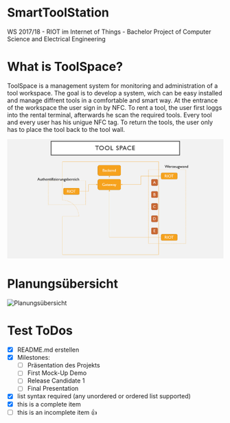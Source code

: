 # SmartToolStation
  
WS 2017/18 - RIOT im Internet of Things - Bachelor Project of Computer Science and Electrical Engineering 
   
# What is ToolSpace?
  
ToolSpace is a management system for monitoring and administration of a tool workspace.
The goal is to develop a system, wich can be easy installed and manage diffrent tools in a comfortable and smart way.
At the entrance of the workspace the user sign in by NFC. To rent a tool, the user first loggs into the rental terminal, afterwards he scan the required tools.
Every tool and every user has his unigue NFC tag. 
To return the tools, the user only has to place the tool back to the tool wall.
        
![](/images/ToolSpace_Uebersicht.PNG)
    
# Planungsübersicht
![Planungsübersicht](images/Planungs%C3%BCbersicht_ToolSpace.png)
# Test ToDos
- [x] README.md erstellen
- [x] Milestones:
  - [ ] Präsentation des Projekts
  - [ ] First Mock-Up Demo
  - [ ] Release Candidate 1
  - [ ] Final Presentation
- [x] list syntax required (any unordered or ordered list supported)
- [x] this is a complete item
- [ ] this is an incomplete item
:+1:

